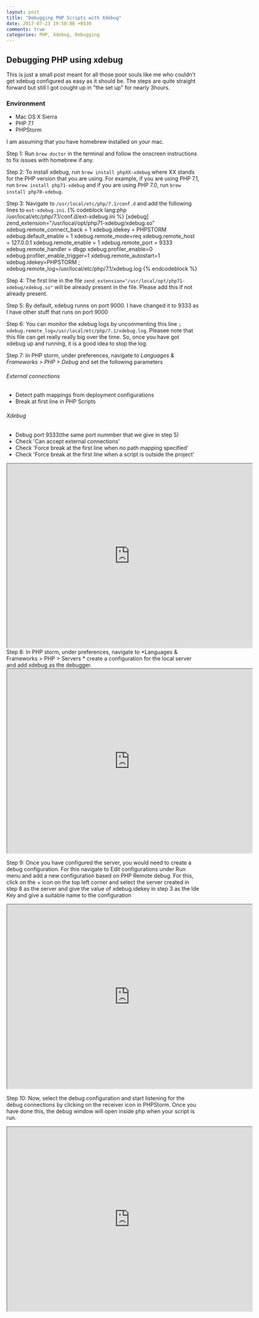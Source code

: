 ```yaml
---
layout: post
title: "Debugging PHP Scripts with Xdebug"
date: 2017-07-23 19:50:08 +0530
comments: true
categories: PHP, Xdebug, Debugging
---
```

## Debugging PHP using xdebug

This is just a small post meant for all those poor souls like me who couldn't get xdebug configured as easy as it should be. The steps are quite straight forward but still I got cought up in "the set up" for nearly 3hours. 
### Environment
  - Mac OS X Sierra
  - PHP 7.1
  - PHPStorm 

I am assuming that you have homebrew installed on your mac.

Step 1: Run ``` brew doctor ``` in the terminal and follow the onscreen instructions to fix issues with homebrew if any.

Step 2: To install xdebug, run ```brew install phpXX-xdebug``` where XX stands for the PHP version that you are using. For example, if you are using PHP 7.1, run `brew install php71-xdebug` and if you are using PHP 7.0, run `brew install php70-xdebug`.

Step 3: Navigate to `/usr/local/etc/php/7.1/conf.d` and add the following lines to `ext-xdebug.ini`.
    {% codeblock lang:php /usr/local/etc/php/7.1/conf.d/ext-xdebug.ini %}
      [xdebug]
      zend_extension="/usr/local/opt/php71-xdebug/xdebug.so"
      xdebug.remote_connect_back = 1
      xdebug.idekey = PHPSTORM
      xdebug.default_enable = 1
      xdebug.remote_mode=req
      xdebug.remote_host = 127.0.0.1
      xdebug.remote_enable = 1
      xdebug.remote_port = 9333
      xdebug.remote_handler = dbgp
      xdebug.profiler_enable=0
      xdebug.profiler_enable_trigger=1
      xdebug.remote_autostart=1
      xdebug.idekey=PHPSTORM
      ; xdebug.remote_log=/usr/local/etc/php/7.1/xdebug.log
    {% endcodeblock %}

Step 4: The first line in the file
`zend_extension="/usr/local/opt/php71-xdebug/xdebug.so"` will be already present in the file. Please add this if not already present.

Step 5: By default, xdebug runns on port 9000. I have changed it to 9333 as I have other stuff that runs on port 9000

Step 6: You can monitor the xdebug logs by uncommenting this line
`; xdebug.remote_log=/usr/local/etc/php/7.1/xdebug.log`.
Pleasee note that this file can get really really big over the time. So, once you have got xdebug up and running, it is a good idea to stop the log.

Step 7: In PHP storm, under preferences, navigate to *Languages & Frameworks > PHP > Debug* and set the following parameters

###### External connections
  - Detect path mappings from deployment configurations
  - Break at first line in PHP Scripts
###### Xdebug
  - Debug port 9333(the same port nummber that we give in step 5)
  - Check 'Can accept external connections'
  - Check 'Force break at the first line when no path mapping specified'
  - Check 'Force break at the first line when a script is outside the project'
  <iframe src="https://drive.google.com/file/d/0B79rmAsCK2UJdEIxLVoxUFFlcVU/preview" width="640" height="480"></iframe> 
Step 8:  In PHP storm, under preferences, navigate to *Languages & Frameworks > PHP > Servers * create a configuration for the local server and add xdebug as the debugger.

  <iframe src="https://drive.google.com/file/d/0B79rmAsCK2UJU2JWTXVvSTRpdjg/preview" width="640" height="480"></iframe>

Step 9: Once you have configured the server, you would need to create a debug configuration. For this navigate to Edit configurations under Run menu and add a new configuration based on PHP Remote debug. For this, click on the + icon on the top left corner and select the server created in step 8 as the server and give the value of xdebug.idekey in step 3 as the Ide Key and give a suitable name to the configuration
  <iframe src="https://drive.google.com/file/d/0B79rmAsCK2UJNFV3UlktdHc0RFk/preview" width="640" height="480"></iframe>

Step 10: Now, select the debug configuration and start listening for the debug connections by clicking on the receiver icon in PHPStorm. Once you have done this, the debug window will open inside php when your script is run.

  <iframe src="https://drive.google.com/file/d/0B79rmAsCK2UJS0tjdVpmUWpIME0/preview" width="640" height="480"></iframe>







